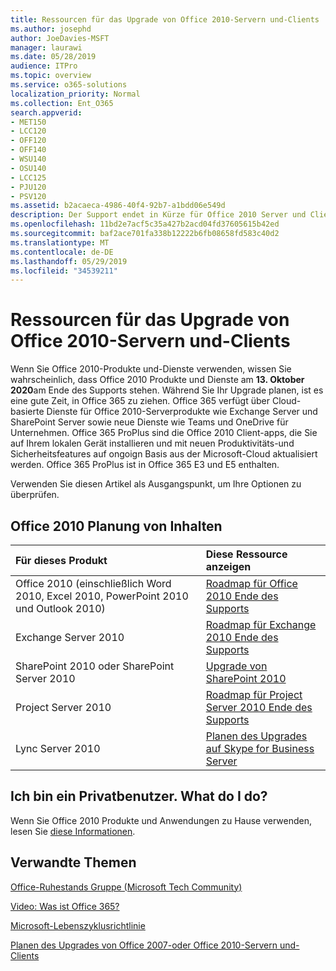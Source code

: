 ```yaml
---
title: Ressourcen für das Upgrade von Office 2010-Servern und-Clients
ms.author: josephd
author: JoeDavies-MSFT
manager: laurawi
ms.date: 05/28/2019
audience: ITPro
ms.topic: overview
ms.service: o365-solutions
localization_priority: Normal
ms.collection: Ent_O365
search.appverid:
- MET150
- LCC120
- OFF120
- OFF140
- WSU140
- OSU140
- LCC125
- PJU120
- PSV120
ms.assetid: b2acaeca-4986-40f4-92b7-a1bdd06e549d
description: Der Support endet in Kürze für Office 2010 Server und Clientanwendungen, und es sind keine benutzerdefinierten Support Vereinbarungen verfügbar. Verwenden Sie diesen Artikel, um mit der Planung des Upgrades jetzt zu beginnen.
ms.openlocfilehash: 11bd2e7acf5c35a427b2acd04fd37605615b42ed
ms.sourcegitcommit: baf2ace701fa338b12222b6fb08658fd583c40d2
ms.translationtype: MT
ms.contentlocale: de-DE
ms.lasthandoff: 05/29/2019
ms.locfileid: "34539211"
---
```

# <a name="resources-to-help-you-upgrade-from-office-2010-servers-and-clients"></a>Ressourcen für das Upgrade von Office 2010-Servern und-Clients

Wenn Sie Office 2010-Produkte und-Dienste verwenden, wissen Sie wahrscheinlich, dass Office 2010 Produkte und Dienste am **13. Oktober 2020**am Ende des Supports stehen. Während Sie Ihr Upgrade planen, ist es eine gute Zeit, in Office 365 zu ziehen. Office 365 verfügt über Cloud-basierte Dienste für Office 2010-Serverprodukte wie Exchange Server und SharePoint Server sowie neue Dienste wie Teams und OneDrive für Unternehmen. Office 365 ProPlus sind die Office 2010 Client-apps, die Sie auf Ihrem lokalen Gerät installieren und mit neuen Produktivitäts-und Sicherheitsfeatures auf ongoign Basis aus der Microsoft-Cloud aktualisiert werden. Office 365 ProPlus ist in Office 365 E3 und E5 enthalten.

Verwenden Sie diesen Artikel als Ausgangspunkt, um Ihre Optionen zu überprüfen.
      
## <a name="office-2010-planning-content"></a>Office 2010 Planung von Inhalten
  
|**Für dieses Produkt**|**Diese Ressource anzeigen**|
|:-----|:-----|
|Office 2010 (einschließlich Word 2010, Excel 2010, PowerPoint 2010 und Outlook 2010)  <br/> |[Roadmap für Office 2010 Ende des Supports](https://docs.microsoft.com/DeployOffice/office-2010-end-support-roadmap) <br/> |
|Exchange Server 2010  <br/> |[Roadmap für Exchange 2010 Ende des Supports](exchange-2010-end-of-support.md) <br/> |
|SharePoint 2010 oder SharePoint Server 2010  <br/> |[Upgrade von SharePoint 2010](upgrade-from-sharepoint-2010.md) <br/> |
|Project Server 2010 <br/> | [Roadmap für Project Server 2010 Ende des Supports](project-server-2010-end-of-support.md) <br/> |
|Lync Server 2010 <br/> | [Planen des Upgrades auf Skype for Business Server](https://docs.microsoft.com/skypeforbusiness/plan-your-deployment/upgrade) <br/> |
    
## <a name="im-a-home-user-what-do-i-do"></a>Ich bin ein Privatbenutzer. What do I do?

Wenn Sie Office 2010 Produkte und Anwendungen zu Hause verwenden, lesen Sie [diese Informationen](plan-upgrade-previous-versions-office.md#im-a-home-user-what-do-i-do).

## <a name="related-topics"></a>Verwandte Themen

[Office-Ruhestands Gruppe (Microsoft Tech Community)](https://go.microsoft.com/fwlink/?linkid=842065)
  
[Video: Was ist Office 365?](https://support.office.com/article/847caf12-2589-452c-8aca-1c009797678b.aspx)
  
[Microsoft-Lebenszyklusrichtlinie](https://go.microsoft.com/fwlink/?linkid=865200)

[Planen des Upgrades von Office 2007-oder Office 2010-Servern und-Clients](plan-upgrade-previous-versions-office.md)

